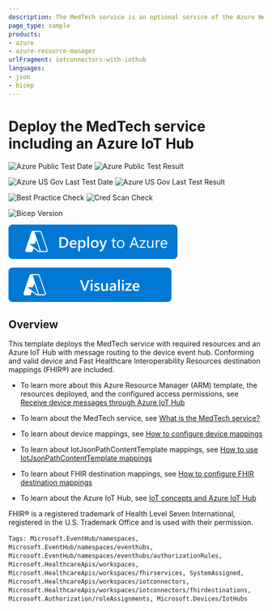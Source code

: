 ```yaml
---
description: The MedTech service is an optional service of the Azure Health Data Services.
page_type: sample
products:
- azure
- azure-resource-manager
urlFragment: iotconnectors-with-iothub
languages:
- json
- bicep
---
```

# Deploy the MedTech service including an Azure IoT Hub

![Azure Public Test Date](https://azurequickstartsservice.blob.core.windows.net/badges/quickstarts/microsoft.healthcareapis/workspaces/iotconnectors-with-iothub/PublicLastTestDate.svg)
![Azure Public Test Result](https://azurequickstartsservice.blob.core.windows.net/badges/quickstarts/microsoft.healthcareapis/workspaces/iotconnectors-with-iothub/PublicDeployment.svg)

![Azure US Gov Last Test Date](https://azurequickstartsservice.blob.core.windows.net/badges/quickstarts/microsoft.healthcareapis/workspaces/iotconnectors-with-iothub/FairfaxLastTestDate.svg)
![Azure US Gov Last Test Result](https://azurequickstartsservice.blob.core.windows.net/badges/quickstarts/microsoft.healthcareapis/workspaces/iotconnectors-with-iothub/FairfaxDeployment.svg)

![Best Practice Check](https://azurequickstartsservice.blob.core.windows.net/badges/quickstarts/microsoft.healthcareapis/workspaces/iotconnectors-with-iothub/BestPracticeResult.svg)
![Cred Scan Check](https://azurequickstartsservice.blob.core.windows.net/badges/quickstarts/microsoft.healthcareapis/workspaces/iotconnectors-with-iothub/CredScanResult.svg)

![Bicep Version](https://azurequickstartsservice.blob.core.windows.net/badges/quickstarts/microsoft.healthcareapis/workspaces/iotconnectors-with-iothub/BicepVersion.svg)

[![Deploy To Azure](https://raw.githubusercontent.com/Azure/azure-quickstart-templates/master/1-CONTRIBUTION-GUIDE/images/deploytoazure.svg?sanitize=true)](https://portal.azure.com/#create/Microsoft.Template/uri/https%3A%2F%2Fraw.githubusercontent.com%2FAzure%2Fazure-quickstart-templates%2Fmaster%2Fquickstarts%2Fmicrosoft.healthcareapis%2Fworkspaces%2Fiotconnectors-with-iothub%2Fazuredeploy.json)

[![Visualize](https://raw.githubusercontent.com/Azure/azure-quickstart-templates/master/1-CONTRIBUTION-GUIDE/images/visualizebutton.svg?sanitize=true)](http://armviz.io/#/?load=https%3A%2F%2Fraw.githubusercontent.com%2FAzure%2Fazure-quickstart-templates%2Fmaster%2Fquickstarts%2Fmicrosoft.healthcareapis%2Fworkspaces%2Fiotconnectors-with-iothub%2Fazuredeploy.json)

## Overview

This template deploys the MedTech service with required resources and an Azure IoT Hub with message routing to the device event hub. Conforming and valid device and Fast Healthcare Interoperability Resources destination mappings (FHIR®) are included.

* To learn more about this Azure Resource Manager (ARM) template, the resources deployed, and the configured access permissions, see [Receive device messages through Azure IoT Hub](https://learn.microsoft.com/azure/healthcare-apis/iot/device-messages-through-iot-hub)

* To learn about the MedTech service, see [What is the MedTech service?](https://learn.microsoft.com/azure/healthcare-apis/iot/overview)

* To learn about device mappings, see [How to configure device mappings](https://learn.microsoft.com/azure/healthcare-apis/iot/how-to-configure-device-mappings)

* To learn about IotJsonPathContentTemplate mappings, see [How to use IotJsonPathContentTemplate mappings](https://learn.microsoft.com/azure/healthcare-apis/iot/how-to-use-iot-jsonpath-content-mappings)

* To learn about FHIR destination mappings, see [How to configure FHIR destination mappings](https://learn.microsoft.com/azure/healthcare-apis/iot/how-to-configure-fhir-mappings)

* To learn about the Azure IoT Hub, see [IoT concepts and Azure IoT Hub](https://learn.microsoft.com/azure/iot-hub/iot-concepts-and-iot-hub)

FHIR® is a registered trademark of Health Level Seven International, registered in the U.S. Trademark Office and is used with their permission.

`Tags: Microsoft.EventHub/namespaces, Microsoft.EventHub/namespaces/eventhubs, Microsoft.EventHub/namespaces/eventhubs/authorizationRules, Microsoft.HealthcareApis/workspaces, Microsoft.HealthcareApis/workspaces/fhirservices, SystemAssigned, Microsoft.HealthcareApis/workspaces/iotconnectors, Microsoft.HealthcareApis/workspaces/iotconnectors/fhirdestinations, Microsoft.Authorization/roleAssignments, Microsoft.Devices/IotHubs`
